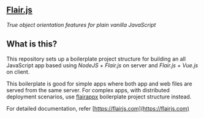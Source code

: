 [Flair.js](https://flairjs.com)
---

_True object orientation features for plain vanilla JavaScript_

What is this? 
---

This repository sets up a boilerplate project structure for building an all JavaScript app based using _NodeJS_ + _Flair.js_ on server and _Flair.js_ + _Vue.js_ on client.

This boilerplate is good for simple apps where both app and web files are served from the same server. For complex apps, with distributed deployment scenarios, use [flairappx](https://github.com/vikasburman/flairappx) boilerplate project structure instead.


For detailed documentation, refer [https://flairjs.com](https://flairjs.com)



